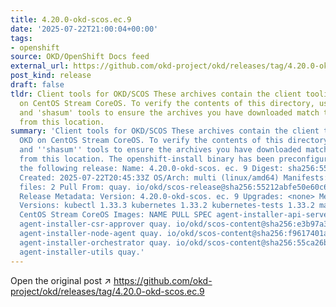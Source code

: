 ```yaml
---
title: 4.20.0-okd-scos.ec.9
date: '2025-07-22T21:00:04+00:00'
tags:
- openshift
source: OKD/OpenShift Docs feed
external_url: https://github.com/okd-project/okd/releases/tag/4.20.0-okd-scos.ec.9
post_kind: release
draft: false
tldr: Client tools for OKD/SCOS These archives contain the client tooling for OKD
  on CentOS Stream CoreOS. To verify the contents of this directory, use the 'gpg'
  and 'shasum' tools to ensure the archives you have downloaded match those published
  from this location.
summary: 'Client tools for OKD/SCOS These archives contain the client tooling for
  OKD on CentOS Stream CoreOS. To verify the contents of this directory, use the ''gpg''
  and ''shasum'' tools to ensure the archives you have downloaded match those published
  from this location. The openshift-install binary has been preconfigured to install
  the following release: Name: 4.20.0-okd-scos. ec. 9 Digest: sha256:55212abfe50e60c6176be37c0b73a113f46a58ae9c1c142c592a36ec099b11b3
  Created: 2025-07-22T20:45:33Z OS/Arch: multi (linux/amd64) Manifests: 778 Metadata
  files: 2 Pull From: quay. io/okd/scos-release@sha256:55212abfe50e60c6176be37c0b73a113f46a58ae9c1c142c592a36ec099b11b3
  Release Metadata: Version: 4.20.0-okd-scos. ec. 9 Upgrades: <none> Metadata: Component
  Versions: kubectl 1.33.3 kubernetes 1.33.2 kubernetes-tests 1.33.2 machine-os 10.0.20250715-0
  CentOS Stream CoreOS Images: NAME PULL SPEC agent-installer-api-server quay. io/okd/scos-content@sha256:adf7367f68e00899acb833205e37099f2eca160e1d6b74c87dcab1b6c489e7f0
  agent-installer-csr-approver quay. io/okd/scos-content@sha256:e3b97a35c94ac87d8af852f1cbcb5b2087f88f5b623b670895c46148ff3aeb50
  agent-installer-node-agent quay. io/okd/scos-content@sha256:f9617401a5b1e9be9552c7b6657888e9640681c95bc8449d214d4203281c36df
  agent-installer-orchestrator quay. io/okd/scos-content@sha256:55ca26b1da61d4fa7ad3d38441d0d0e7c78c7c53d041347f0df992c845b5492e
  agent-installer-utils quay.'
---
```

Open the original post ↗ https://github.com/okd-project/okd/releases/tag/4.20.0-okd-scos.ec.9
